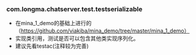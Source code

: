 ### com.longma.chatserver.test.testserializable

* 在mina_1_demo的基础上进行的（https://github.com/viakiba/mina_demo/tree/master/mina_1_demo）
* 实现类引用，测试是否可以包含其他类实现序列化。
* 建议先看testac(注释较为完善)

